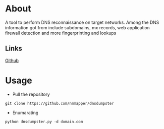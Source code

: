 # About
A tool to perform DNS reconnaissance on target networks. Among the DNS information got from include subdomains, mx records, web application firewall detection and more fingerprinting and lookups
## Links
[Github](https://github.com/nmmapper/dnsdumpster)
# Usage
- Pull the repository
```
git clone https://github.com/nmmapper/dnsdumpster
```

- Enumarating
```
python dnsdumpster.py -d domain.com
```